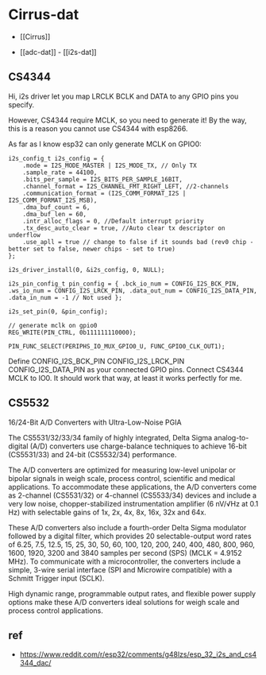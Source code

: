 
# Cirrus-dat

- [[Cirrus]]

- [[adc-dat]] - [[i2s-dat]]

## CS4344 

Hi, i2s driver let you map LRCLK BCLK and DATA to any GPIO pins you specify.

However, CS4344 require MCLK, so you need to generate it! By the way, this is a reason you cannot use CS4344 with esp8266.

As far as I know esp32 can only generate MCLK on GPIO0:

    i2s_config_t i2s_config = {
        .mode = I2S_MODE_MASTER | I2S_MODE_TX, // Only TX
        .sample_rate = 44100,
        .bits_per_sample = I2S_BITS_PER_SAMPLE_16BIT,
        .channel_format = I2S_CHANNEL_FMT_RIGHT_LEFT, //2-channels
        .communication_format = (I2S_COMM_FORMAT_I2S | I2S_COMM_FORMAT_I2S_MSB),
        .dma_buf_count = 6,
        .dma_buf_len = 60,
        .intr_alloc_flags = 0, //Default interrupt priority
        .tx_desc_auto_clear = true, //Auto clear tx descriptor on underflow
        .use_apll = true // change to false if it sounds bad (rev0 chip - better set to false, newer chips - set to true)
    };

    i2s_driver_install(0, &i2s_config, 0, NULL);

    i2s_pin_config_t pin_config = { .bck_io_num = CONFIG_I2S_BCK_PIN, .ws_io_num = CONFIG_I2S_LRCK_PIN, .data_out_num = CONFIG_I2S_DATA_PIN, .data_in_num = -1 // Not used };

    i2s_set_pin(0, &pin_config);

    // generate mclk on gpio0
    REG_WRITE(PIN_CTRL, 0b111111110000);
    
    PIN_FUNC_SELECT(PERIPHS_IO_MUX_GPIO0_U, FUNC_GPIO0_CLK_OUT1);


Define CONFIG_I2S_BCK_PIN CONFIG_I2S_LRCK_PIN CONFIG_I2S_DATA_PIN as your connected GPIO pins. Connect CS4344 MCLK to IO0. It should work that way, at least it works perfectly for me.


## CS5532 

16/24-Bit A/D Converters with Ultra-Low-Noise PGIA

The CS5531/32/33/34 family of highly integrated, Delta Sigma analog-to-digital (A/D) converters use charge-balance techniques to achieve 16-bit (CS5531/33) and 24-bit (CS5532/34) performance. 

The A/D converters are optimized for measuring low-level unipolar or bipolar signals in weigh scale, process control, scientific and medical applications. To accommodate these applications, the A/D converters come as 2-channel (CS5531/32) or 4-channel (CS5533/34) devices and include a very low noise, chopper-stabilized instrumentation amplifier (6 nV/√Hz at 0.1 Hz) with selectable gains of 1x, 2x, 4x, 8x, 16x, 32x and 64x. 

These A/D converters also include a fourth-order Delta Sigma modulator followed by a digital filter, which provides 20 selectable-output word rates of 6.25, 7.5, 12.5, 15, 25, 30, 50, 60, 100, 120, 200, 240, 400, 480, 800, 960, 1600, 1920, 3200 and 3840 samples per second (SPS) (MCLK = 4.9152 MHz). To communicate with a microcontroller, the converters include a simple, 3-wire serial interface (SPI and Microwire compatible) with a Schmitt Trigger input (SCLK). 

High dynamic range, programmable output rates, and flexible power supply options make these A/D converters ideal solutions for weigh scale and process control applications.

## ref 

- https://www.reddit.com/r/esp32/comments/g48lzs/esp_32_i2s_and_cs4344_dac/